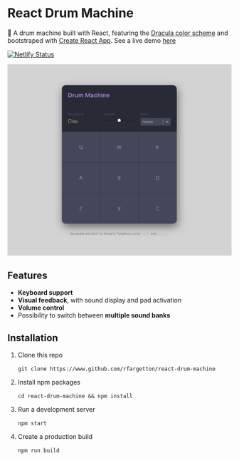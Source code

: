 # React Drum Machine

🧮 A drum machine built with React, featuring the [Dracula color scheme](https://github.com/dracula/dracula-theme) and bootstraped with [Create React App](https://github.com/facebook/create-react-app). See a live demo [here](https://drum.romaricfargetton.com)

[![Netlify Status](https://api.netlify.com/api/v1/badges/2c9201bb-d2cb-4217-a64a-87b13ed26d36/deploy-status)](https://app.netlify.com/sites/reverent-mccarthy-b645e6/deploys)

![Drum Machine Screenshot](assets/img/drum-machine-screenshot1.png)

## Features

- **Keyboard support**
- **Visual feedback**, with sound display and pad activation
- **Volume control**
- Possibility to switch between **multiple sound banks**

## Installation

1. Clone this repo
    ```
    git clone https://www.github.com/rfargetton/react-drum-machine
    ``` 
2. Install npm packages
    ```
    cd react-drum-machine && npm install
    ```
3. Run a development server
    ```
    npm start
    ```
4. Create a production build
    ```
    npm run build
    ```
